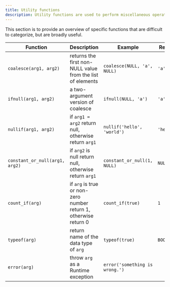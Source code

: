 ```yaml
---
title: Utility functions
description: Utility functions are used to perform miscellaneous operations and transformations.
---
```


This section is to provide an overview of specific functions that are difficult to categorize,
but are broadly useful.

<div class="scroll-table">

| Function | Description | Example | Result |
| ----------- | --------------- | ----------- | ----------- |
| `coalesce(arg1, arg2)` | returns the first non-NULL value from the list of elements | `coalesce(NULL, 'a', NULL)` | `'a'` |
| `ifnull(arg1, arg2)` | a two-argument version of coalesce | `ifnull(NULL, 'a')` | `'a'` |
| `nullif(arg1, arg2)`| if `arg1 = arg2` return null, otherwise return `arg1` | `nullif('hello', 'world')` | `'hello'` |
| `constant_or_null(arg1, arg2)` | if `arg2` is null return null, otherwise return `arg1` | `constant_or_null(1, NULL)`| `NULL` |
| `count_if(arg)`| if `arg` is true or non-zero number return 1, otherwise return 0 | `count_if(true)`| `1` |
| `typeof(arg)` | return name of the data type of `arg` | `typeof(true)` | `BOOL` |
| `error(arg)` | throw `arg` as a Runtime exception | `error('something is wrong.')` | |



</div>
